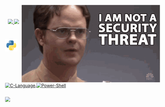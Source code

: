 <img src="./i-am-not-a-security-threat-security-threat.gif" min-width="400px" max-width="500px" width="450px" top= "0 px" align="right"/>
<br>

<div>

##

<div align="center">
  <a href="https://github.com/lucastrogo">
  <img height="140em" src="https://github-readme-stats.vercel.app/api?username=lucastrogo&show_icons=true&theme=calm&include_all_commits=true&count_private=true"/>
  <img height="140em" src="https://github-readme-stats.vercel.app/api/top-langs/?username=lucastrogo&layout=compact&langs_count=7&theme=calm"/>
</div>
  
##
  
  
<div style="display: inline_block"><br>
  <img align="center" alt="Lucas-Python" height="40" width="40" src= "https://raw.githubusercontent.com/devicons/devicon/master/icons/python/python-original.svg">
  <img align="center" alt="C-Language" height="40" width="40" src= "https://img.icons8.com/color/452/c-programming.png">
  <img align="center" alt="Power-Shell" height="40" width="40" src= "https://upload.wikimedia.org/wikipedia/commons/2/2f/PowerShell_5.0_icon.png">
</div>
  
##
  
<div> 
  <a href="https://www.linkedin.com/in/lucastrogo/" target="_blank"><img src="https://img.shields.io/badge/-LinkedIn-%230077B5?style=for-the-badge&logo=linkedin&logoColor=white" target="_blank"></a> 
</div>
<!--
*lucastrogo/lucastrogo* is a ✨ special ✨ repository because its `README.md` (this file) appears on your GitHub profile.

Here are some ideas to get you started:

- 🔭 I’m currently working on ...
- 🌱 I’m currently learning ...
- 👯 I’m looking to collaborate on ...
- 🤔 I’m looking for help with ...
- 💬 Ask me about ...
- 📫 How to reach me: ...
- 😄 Pronouns: ...
- ⚡ Fun fact: ...
-->
